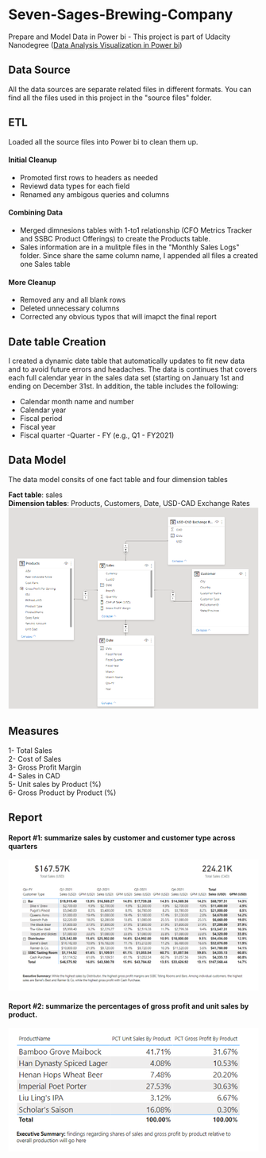 # Seven-Sages-Brewing-Company
Prepare and Model Data in Power bi - This project is part of Udacity Nanodegree (<a href="https://www.udacity.com/course/data-analysis-and-visualization-with-power-BI-nanodegree--nd331" target="_blank">Data Analysis Visualization in Power bi</a>)

## Data Source
All the data sources are separate related files in different formats. You can find all the files used in this project in the "source files" folder.

## ETL
Loaded all the source files into Power bi to clean them up.
#### Initial Cleanup
<ul>
  <li>Promoted first rows to headers as needed</li>
  <li>Reviewd data types for each field</li>
  <li>Renamed any ambigous queries and columns</li>
</ul>

#### Combining Data
<ul>
  <li>Merged dimnesions tables with 1-to1 relationship (CFO Metrics Tracker and SSBC Product Offerings) to create the Products table.</li>
  <li>Sales information are in a mulitple files in the "Monthly Sales Logs" folder. Since share the same column name, I appended all files a created one Sales table</li>
</ul>

#### More Cleanup
<ul>
  <li>Removed any and all blank rows</li>
  <li>Deleted unnecessary columns</li>
  <li>Corrected any obvious typos that will imapct the final report</li>
</ul>


## Date table Creation
I created a dynamic date table that automatically updates to fit new data and to avoid future errors and headaches. The data is continues that covers each full calendar year in the sales data set (starting on January 1st and ending on December 31st. In addition, the table includes the following:

<ul>
  <li>Calendar month name and number</li>
  <li>Calendar year</li>
  <li>Fiscal period</li>
  <li>Fiscal year</li>
  <li>Fiscal quarter -Quarter - FY (e.g., Q1 - FY2021)</li>
</ul>

## Data Model
<p>The data model consits of one fact table and four dimension tables</p>
<b>Fact table</b>: sales<br>
<b>Dimension tables</b>: Products, Customers, Date, USD-CAD Exchange Rates

<img src='ERD.PNG' />

## Measures
1- Total Sales<br>
2- Cost of Sales<br>
3- Gross Profit Margin<br>
4- Sales in CAD<br>
5- Unit sales by Product (%)<br>
6- Gross Product by Product (%)<br>

## Report
#### Report #1: summarize sales by customer and customer type across quarters
<img src='report1.PNG'>

#### Report #2:  summarize the percentages of gross profit and unit sales by product.
<img src='report2.PNG'>
